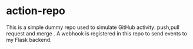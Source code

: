 # action-repo
This is a simple dummy repo used to simulate GitHub activity: push,pull request and merge . A webhook is registered in this repo to send events to my Flask backend.
